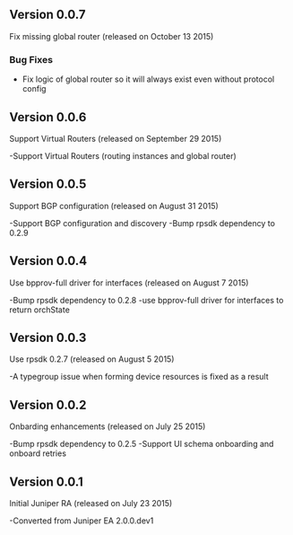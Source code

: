Version 0.0.7
-------------

Fix missing global router (released on October 13 2015)

### Bug Fixes
- Fix logic of global router so it will always exist even without protocol config

Version 0.0.6
-------------

Support Virtual Routers (released on September 29 2015)

-Support Virtual Routers (routing instances and global router)

Version 0.0.5
-------------

Support BGP configuration (released on August 31 2015)

-Support BGP configuration and discovery
-Bump rpsdk dependency to 0.2.9

Version 0.0.4
-------------

Use bpprov-full driver for interfaces (released on August 7 2015)

-Bump rpsdk dependency to 0.2.8
-use bpprov-full driver for interfaces to return orchState

Version 0.0.3
-------------

Use rpsdk 0.2.7 (released on August 5 2015)

-A typegroup issue when forming device resources is fixed as a result

Version 0.0.2
-------------

Onbarding enhancements (released on July 25 2015)

-Bump rpsdk dependency to 0.2.5
-Support UI schema onboarding and onboard retries

Version 0.0.1
-------------

Initial Juniper RA (released on July 23 2015)

-Converted from Juniper EA 2.0.0.dev1

